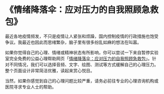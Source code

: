 # 《情绪降落伞：应对压力的自我照顾急救包》
 


最近各地疫情频发，不只是疫情让人紧张和烦躁，国内控制疫情的行政措施也饱受争议。我最近也因此而思绪繁杂，脑子里有很多纷乱如麻的想法在叫嚣。

如果你觉得自己的心理、情绪或精神状态有所影响，你可以尝试一下来自暂停实验室完全免费的公益心理帮助网页「[情绪降落伞：应对压力的自我照顾急救包](https://ebp.gesedna.com/pa-emotion-toolbox?utm_source=gese_pauselab&utm_medium=wechat_article&utm_campaign=parachute)」。针对不同情况，我们可以选择音频、文字、绘图、测试等方式缓解自己的心理压力。整个页面设计非常简洁优雅，读起来赏心悦目。

当然，如果你感觉到自己的心理问题比较严重，请务必前往专业的心理咨询机构或医院寻求专业人士的帮助。